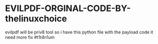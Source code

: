 # EVILPDF-ORGINAL-CODE-BY-thelinuxchoice
evilpdf will  be priv8 tool
so  i  have  this python file with the payload code 
it need more fix 
#t1t4n1um
